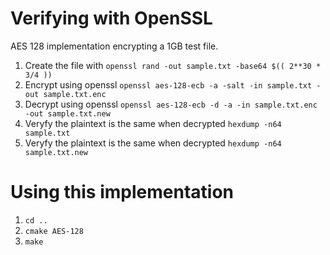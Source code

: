 # Verifying with OpenSSL
AES 128 implementation encrypting a 1GB test file. 
<br>
1. Create the file with ```openssl rand -out sample.txt -base64 $(( 2**30 * 3/4 ))```
2. Encrypt using openssl ```openssl aes-128-ecb -a -salt -in sample.txt -out sample.txt.enc```
3. Decrypt using openssl ```openssl aes-128-ecb -d -a -in sample.txt.enc -out sample.txt.new```
4. Veryfy the plaintext is the same when decrypted ```hexdump -n64 sample.txt```
5. Veryfy the plaintext is the same when decrypted ```hexdump -n64 sample.txt.new```

# Using this implementation
1. ``` cd .. ```
2. ``` cmake AES-128 ```
3. ``` make ```
